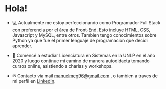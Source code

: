 # Hola!

- 💻 Actualmente me estoy perfeccionando como Programador Full Stack con preferencia por el área de Front-End. Esto incluye HTML, CSS, Javascript y MySQL, entre otros. Tambien tengo conocimientos sobre Python ya que fue el primer lenguaje de programacion que decidi aprender.

- 📖 Comencé a estudiar Licenciatura en Sistemas en la UNLP en el año 2020 y luego continue mi camino de manera autodidacta tomando cursos online, asistiendo a charlas y workshops.

- ✉ Contacto via mail manuelmeg96@gmail.com , o tambien a traves de mi perfil en [LinkedIn](https://www.linkedin.com/in/gagomanuel/).

<!---
manuel96meg/manuel96meg is a ✨ special ✨ repository because its `README.md` (this file) appears on your GitHub profile.
You can click the Preview link to take a look at your changes.
--->
